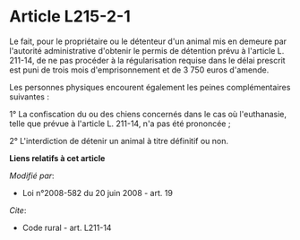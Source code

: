 # Article L215-2-1

Le fait, pour le propriétaire ou le détenteur d'un animal mis en demeure par l'autorité administrative d'obtenir le permis de
détention prévu à l'article L. 211-14, de ne pas procéder à la régularisation requise dans le délai prescrit est puni de
trois mois d'emprisonnement et de 3 750 euros d'amende. 

Les personnes physiques encourent également les peines complémentaires suivantes : 

1° La confiscation du ou des chiens concernés dans le cas où l'euthanasie, telle que prévue à l'article L. 211-14, n'a pas
été prononcée ; 

2° L'interdiction de détenir un animal à titre définitif ou non.

**Liens relatifs à cet article**

_Modifié par_:

  - Loi n°2008-582 du 20 juin 2008 - art. 19

_Cite_:

  - Code rural - art. L211-14
